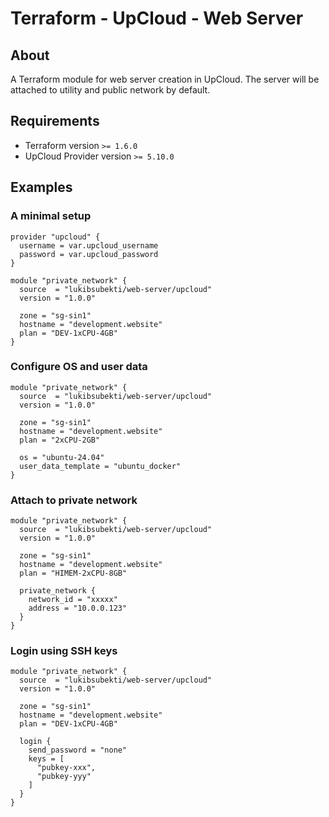 # Terraform - UpCloud - Web Server


## About
A Terraform module for web server creation in UpCloud.
The server will be attached to utility and public network by default.


## Requirements
- Terraform version `>= 1.6.0`
- UpCloud Provider version `>= 5.10.0`


## Examples

### A minimal setup

```hcl
provider "upcloud" {
  username = var.upcloud_username
  password = var.upcloud_password
}

module "private_network" {
  source  = "lukibsubekti/web-server/upcloud"
  version = "1.0.0"

  zone = "sg-sin1"
  hostname = "development.website"
  plan = "DEV-1xCPU-4GB"
}
```

### Configure OS and user data

```hcl
module "private_network" {
  source  = "lukibsubekti/web-server/upcloud"
  version = "1.0.0"

  zone = "sg-sin1"
  hostname = "development.website"
  plan = "2xCPU-2GB"

  os = "ubuntu-24.04"
  user_data_template = "ubuntu_docker"
}
```

### Attach to private network

```hcl
module "private_network" {
  source  = "lukibsubekti/web-server/upcloud"
  version = "1.0.0"

  zone = "sg-sin1"
  hostname = "development.website"
  plan = "HIMEM-2xCPU-8GB"
  
  private_network {
    network_id = "xxxxx"
    address = "10.0.0.123"
  }
}
```

### Login using SSH keys

```hcl
module "private_network" {
  source  = "lukibsubekti/web-server/upcloud"
  version = "1.0.0"

  zone = "sg-sin1"
  hostname = "development.website"
  plan = "DEV-1xCPU-4GB"
  
  login {
    send_password = "none"
    keys = [
      "pubkey-xxx",
      "pubkey-yyy"
    ]
  }
}
```